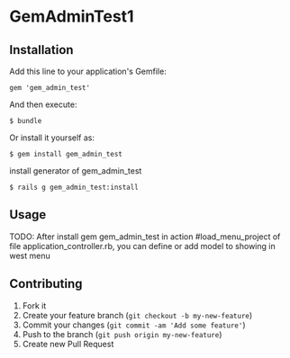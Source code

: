 # GemAdminTest1## InstallationAdd this line to your application's Gemfile:    gem 'gem_admin_test'And then execute:    $ bundleOr install it yourself as:    $ gem install gem_admin_test    install generator of gem_admin_test    $ rails g gem_admin_test:install## UsageTODO:    After install gem gem_admin_test   in action #load_menu_project of file application_controller.rb, you can define or add model to showing in west menu       ## Contributing1. Fork it2. Create your feature branch (`git checkout -b my-new-feature`)3. Commit your changes (`git commit -am 'Add some feature'`)4. Push to the branch (`git push origin my-new-feature`)5. Create new Pull Request